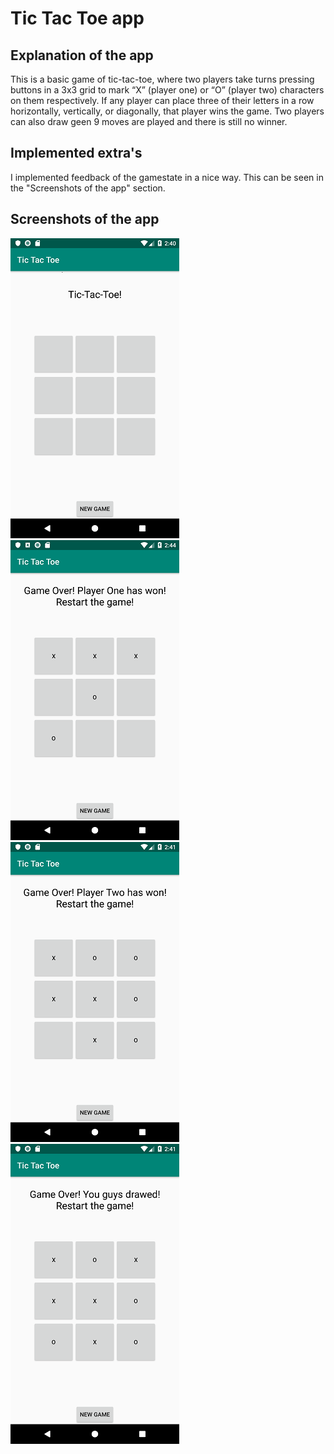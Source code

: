 # Tic Tac Toe app

## Explanation of the app
This is a basic game of tic-tac-toe, where two players take turns pressing buttons in a 3x3 grid to mark “X” (player one) or “O” (player two) characters on them respectively. If any player can place three of their letters in a row horizontally, vertically, or diagonally, that player wins the game. Two players can also draw geen 9 moves are played and there is still no winner.

## Implemented extra's
I implemented feedback of the gamestate in a nice way. This can be seen in the "Screenshots of the app" section.

## Screenshots of the app
![](https://github.com/Huikie/Tic_Tac_Toe/blob/master/doc/begin.png)
![](https://github.com/Huikie/Tic_Tac_Toe/blob/master/doc/player_one.png)
![](https://github.com/Huikie/Tic_Tac_Toe/blob/master/doc/player_two.png)
![](https://github.com/Huikie/Tic_Tac_Toe/blob/master/doc/draw.png)
